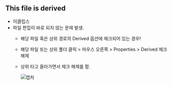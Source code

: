 ## This file is derived

* 이클립스
* 파일 편집이 바로 되지 않는 문제 발생.
  * 해당 파일 혹은 상위 경로의 Derived 옵션에 체크되어 있는 경우!
  * 해당 파일 또는 상위 폴더 클릭 > 마우스 오른쪽 > Properties > Derived 체크 해제
  * 상위 타고 올라가면서 체크 해제를 함.
 
    ![캡처](https://user-images.githubusercontent.com/53853730/110086619-f19c7200-7dd5-11eb-8adc-897a529bd836.PNG)

